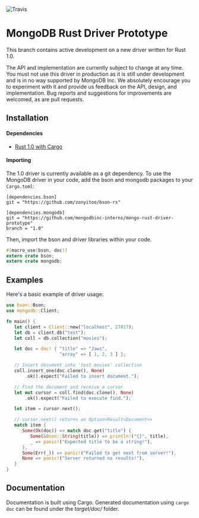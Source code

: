 ![Travis](https://travis-ci.org/mongodbinc-interns/mongo-rust-driver-prototype.svg)

MongoDB Rust Driver Prototype
=============================

This branch contains active development on a new driver written for Rust 1.0.

The API and implementation are currently subject to change at any time. You must not use this driver in production as it is still under development and is in no way supported by MongoDB Inc. We absolutely encourage you to experiment with it and provide us feedback on the API, design, and implementation. Bug reports and suggestions for improvements are welcomed, as are pull requests.

## Installation

#### Dependencies
- [Rust 1.0 with Cargo](http://rust-lang.org)

#### Importing
The 1.0 driver is currently available as a git dependency. To use the MongoDB driver in your code, add the bson and mongodb packages to your ```Cargo.toml```:
```
[dependencies.bson]
git = "https://github.com/zonyitoo/bson-rs"

[dependencies.mongodb]
git = "https://github.com/mongodbinc-interns/mongo-rust-driver-prototype"
branch = "1.0"
```

Then, import the bson and driver libraries within your code.
```rust
#[macro_use(bson, doc)]
extern crate bson;
extern crate mongodb;
```

## Examples

Here's a basic example of driver usage:

```rust
use bson::Bson;
use mongodb::Client;

fn main() {
   let client = Client::new("localhost", 27017);
   let db = client.db("test");
   let coll = db.collection("movies");

   let doc = doc! { "title" => "Jaws",
                    "array" => [ 1, 2, 3 ] };

   // Insert document into 'test.movies' collection
   coll.insert_one(doc.clone(), None)
       .ok().expect("Failed to insert document.");

   // Find the document and receive a cursor
   let mut cursor = coll.find(doc.clone(), None)
       .ok().expect("Failed to execute find.");

   let item = cursor.next();

   // cursor.next() returns an Option<Result<Document>>
   match item {
      Some(Ok(doc)) => match doc.get("title") {
         Some(&Bson::String(title)) => println!("{}", title),
         _ => panic!("Expected title to be a string!"),
      },
      Some(Err(_)) => panic!("Failed to get next from server!"),
      None => panic!("Server returned no results!"),
   }
}
```

## Documentation
Documentation is built using Cargo. Generated documentation using ```cargo doc``` can be found under the _target/doc/_ folder.
